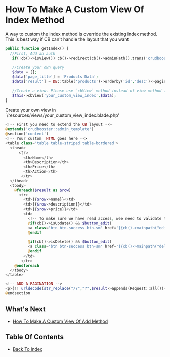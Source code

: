 # How To Make A Custom View Of Index Method

A way to custom the index method is override the existing index method. This is best way if CB can't handle the layout that you want

```php
public function getIndex() {
  //First, Add an auth
   if(!cb()->isView()) cb()->redirect(cb()->adminPath(),trans('crudbooster.denied_access'));
   
   //Create your own query 
   $data = [];
   $data['page_title'] = 'Products Data';
   $data['result'] = DB::table('products')->orderby('id','desc')->paginate(10);
    
   //Create a view. Please use `cbView` method instead of view method from laravel.
   $this->cbView('your_custom_view_index',$data);
}
```

Create your own view in `/resources/views/your_custom_view_index.blade.php'
```php
<!-- First you need to extend the CB layout -->
@extends('crudbooster::admin_template')
@section('content')
<!-- Your custom  HTML goes here -->
<table class='table table-striped table-bordered'>
  <thead>
      <tr>
        <th>Name</th>
        <th>Description</th>
        <th>Price</th>
        <th>Action</th>
       </tr>
  </thead>
  <tbody>
    @foreach($result as $row)
      <tr>
        <td>{{$row->name}}</td>
        <td>{{$row->description}}</td>
        <td>{{$row->price}}</td>
        <td>
          <!-- To make sure we have read access, wee need to validate the privilege -->
          @if(cb()->isUpdate() && $button_edit)
          <a class='btn btn-success btn-sm' href='{{cb()->mainpath("edit/$row->id")}}'>Edit</a>
          @endif
          
          @if(cb()->isDelete() && $button_edit)
          <a class='btn btn-success btn-sm' href='{{cb()->mainpath("delete/$row->id")}}'>Delete</a>
          @endif
        </td>
       </tr>
    @endforeach
  </tbody>
</table>

<!-- ADD A PAGINATION -->
<p>{!! urldecode(str_replace("/?","?",$result->appends(Request::all())->render())) !!}</p>
@endsection
```

## What's Next
- [How To Make A Custom View Of Add Method](./how-custom-view-add.md)

## Table Of Contents
- [Back To Index](./index.md)
